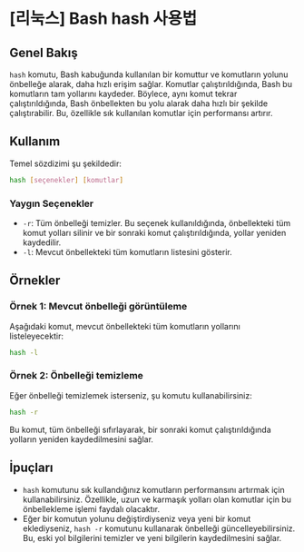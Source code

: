 # [리눅스] Bash hash 사용법

## Genel Bakış
`hash` komutu, Bash kabuğunda kullanılan bir komuttur ve komutların yolunu önbelleğe alarak, daha hızlı erişim sağlar. Komutlar çalıştırıldığında, Bash bu komutların tam yollarını kaydeder. Böylece, aynı komut tekrar çalıştırıldığında, Bash önbellekten bu yolu alarak daha hızlı bir şekilde çalıştırabilir. Bu, özellikle sık kullanılan komutlar için performansı artırır.

## Kullanım
Temel sözdizimi şu şekildedir:

```bash
hash [seçenekler] [komutlar]
```

### Yaygın Seçenekler
- `-r`: Tüm önbelleği temizler. Bu seçenek kullanıldığında, önbellekteki tüm komut yolları silinir ve bir sonraki komut çalıştırıldığında, yollar yeniden kaydedilir.
- `-l`: Mevcut önbellekteki tüm komutların listesini gösterir.

## Örnekler

### Örnek 1: Mevcut önbelleği görüntüleme
Aşağıdaki komut, mevcut önbellekteki tüm komutların yollarını listeleyecektir:

```bash
hash -l
```

### Örnek 2: Önbelleği temizleme
Eğer önbelleği temizlemek isterseniz, şu komutu kullanabilirsiniz:

```bash
hash -r
```

Bu komut, tüm önbelleği sıfırlayarak, bir sonraki komut çalıştırıldığında yolların yeniden kaydedilmesini sağlar.

## İpuçları
- `hash` komutunu sık kullandığınız komutların performansını artırmak için kullanabilirsiniz. Özellikle, uzun ve karmaşık yolları olan komutlar için bu önbellekleme işlemi faydalı olacaktır.
- Eğer bir komutun yolunu değiştirdiyseniz veya yeni bir komut eklediyseniz, `hash -r` komutunu kullanarak önbelleği güncelleyebilirsiniz. Bu, eski yol bilgilerini temizler ve yeni bilgilerin kaydedilmesini sağlar.